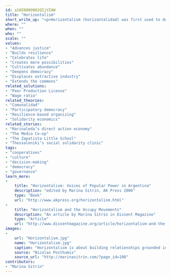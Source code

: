 ```yaml
---
id: a16E0000002QIjVIAW
title: "Horizontalism"
short_write_up: "<p>Horizontalism (horizontalidad) was first used to describe the relationships that emerged in Argentina after the 2001 economic crisis. In Argentina, as in Greece and Spain more recently, hundreds of thousands of people took to the streets and began self-organizing: forming neighborhood assemblies, occupying and re-opening shuttered workplaces, and setting up massive barter networks. Horizontalism became one of the main ways people described what they were doing: building relationships grounded in equality, autonomy and respect, with no one having power over another. While horizontalism implies the use of direct democracy, it does not necessitate the use of any one form of decision making. The goal is to be flexible and responsive, so that all voices are heard and empowering relationships are created.</p>"
where: ""
when: ""
who: ""
scale: ""
values:
- "Advances justice"
- "Builds resilience"
- "Celebrates life"
- "Creates more possibilities"
- "Cultivates abundance"
- "Deepens democracy"
- "Displaces extractive industry"
- "Extends the commons"
related_solutions:
- "Peer Production License"
- "Wage ratio"
related_theories:
- "Comunalidad"
- "Participatory democracy"
- "Resilience-based organizing"
- "Solidarity economics"
related_stories:
- "Marinaleda’s direct action economy"
- "The Media Co-op"
- "The Zapatista Little School"
- "Thessaloniki’s social solidarity clinic"
tags:
- "cooperatives"
- "culture"
- "decision-making"
- "democracy"
- "governance"
learn_more:
-
    title: "Horizontalism: Voices of Popular Power in Argentina"
    description: "edited by Marina Sitrin, AK Press 2006"
    type: "Book"
    url: "http://www.akpress.org/horizontalism.html"
-
    title: "Horizontalism and the Occupy Movements"
    description: "An article by Marina Sitrin in Dissent Magazine"
    type: "Article"
    url: "http://www.dissentmagazine.org/article/horizontalism-and-the-occupy-movements"
images:
-
    url: "Horizontalism.jpg"
    name: "Horizontalism.jpg"
    caption: "Horizontalism is about building relationships grounded in equality, autonomy and respect, with no one having power over another"
    source: "Nicolas Posthumis"
    source_url: "http://marinasitrin.com/?page_id=108"
contributors:
- "Marina Sitrin"
---
```

